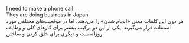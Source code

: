 I need to make a phone call<br>
They are doing business in Japan
<br>
هر دوی این کلمات معنی «انجام شدن» را می‌دهند، اما در موقعیت‌های مختلفی مورد استفاده قرار می‌گیرند. یکی از این دو ترکیب بیشتر برای کارهای کلی و وظایف روزانه‌ست و دیگری برای خلق کردن و ساختن. 

